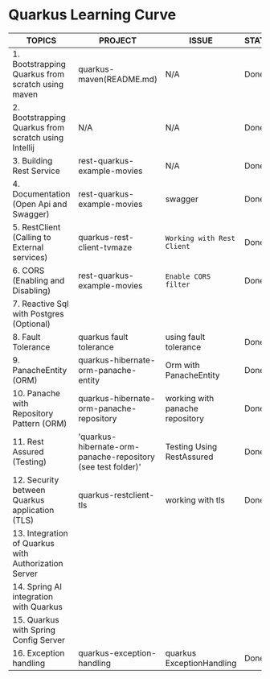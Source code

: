 # Quarkus Learning Curve
| **TOPICS**                                           | **PROJECT**                                                  | **ISSUE**                       | **STATUS** |
|------------------------------------------------------|--------------------------------------------------------------|---------------------------------|------------|
| 1. Bootstrapping Quarkus from scratch using maven    | quarkus-maven(README.md)                                     | N/A                             | Done       |
| 2. Bootstrapping Quarkus from scratch using Intellij | N/A                                                          | N/A                             | Done       |
| 3. Building Rest Service                             | rest-quarkus-example-movies                                  | N/A                             | Done       |
| 4. Documentation (Open Api and Swagger)              | rest-quarkus-example-movies                                  | swagger                         | Done       |
| 5. RestClient (Calling to External services)         | quarkus-rest-client-tvmaze                                   | `Working with Rest Client`      | Done       |
| 6. CORS (Enabling and Disabling)                     | rest-quarkus-example-movies                                  | `Enable CORS filter`            | Done       |
| 7. Reactive Sql with Postgres (Optional)             |                                                              |                                 |            |
| 8. Fault Tolerance                                   | quarkus fault tolerance                                      | using fault tolerance           | Done       |
| 9. PanacheEntity (ORM)                               | quarkus-hibernate-orm-panache-entity                         | Orm with PanacheEntity          | Done       |
| 10. Panache with Repository Pattern (ORM)            | quarkus-hibernate-orm-panache-repository                     | working with panache repository | Done       |
| 11. Rest Assured (Testing)                           | 'quarkus-hibernate-orm-panache-repository (see test folder)' | Testing Using RestAssured       | Done       |
| 12. Security between Quarkus application (TLS)       | quarkus-restclient-tls                                       | working with tls                | Done       |
| 13. Integration of Quarkus with Authorization Server |                                                              |                                 |            | 
| 14. Spring AI integration with Quarkus               |                                                              |                                 |            |
| 15. Quarkus with Spring Config Server                |                                                              |                                 |            |
| 16. Exception handling                               | quarkus-exception-handling                                   | quarkus ExceptionHandling       | Done       |

